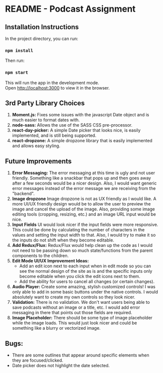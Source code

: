 # README - Podcast Assignment
## Installation Instructions
In the project directory, you can run:
### `npm install`
Then run:
### `npm start`
This will run the app in the development mode.<br>
Open [http://localhost:3000](http://localhost:3000) to view it in the browser.

## 3rd Party Library Choices
1. **Moment.js:** Fixes some issues with the javascript Date object and is much easier to format dates with.
2. **node-sass:** Allows the use of the SASS CSS pre-processor.
3. **react-day-picker:** A simple Date picker that looks nice, is easily implemented, and is still being supported.
4. **react-dropzone:** A simple dropzone library that is easily implemented and allows easy styling.

## Future Improvements
1. **Error Messaging:** The error messaging at this time is ugly and not user friendly.  Something like a snackbar that pops up and then goes away after a few seconds would be a nicer design.  Also, I would want generic error messages instead of the error message we are receiving from the "backend".
2. **Image dropzone**  Image dropzone is not as UX friendly as I would like. A more UI/UX friendly design would be to allow the user to preview the image and cancel the upload of the image. Also, providing some image editing tools (cropping, resizing, etc.) and an image URL input would be nice.
3. **Input Fields** UI would look nicer if the input fields were more responsive.  This could be done by calculating the number of characters in the values and setting the input width to that. Also, I would try to make it so the inputs do not shift when they become editable.
4. **Add Redux/Flux:** Redux/Flux would help clean up the code as I would not need to be passing down so much state/functions from the parent components to the children.
5. **Edit Mode UI/UX Improvement Ideas:** 
    - Add an edit icon next to each input when in edit mode so you can see the normal design of the site as is and the specific inputs only become editable when you click the edit icons next to them.
    - Add the ability for users to cancel all changes (or certain changes).
6. **Audio Player:** Create some amazing, stylish customized controls!  I was only able to add in some basic buttons under the native controls.  I would absolutely want to create my own controls so they look nicer.
7. **Validation:** There is no validation. We don't want users being able to save podcasts without an image or a title, etc.  I would add error messaging in there that points out those fields are required.
8. **Image Placeholder:** There should be some type of image placeholder while the image loads.  This would just look nicer and could be something like a blurry or vectorized image.

## Bugs:
- There are some outlines that appear around specific elements when they are focused/clicked.
- Date picker does not highlight the date selected.